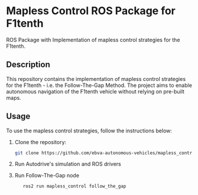 # Mapless Control ROS Package for F1tenth

ROS Package with Implementation of mapless control strategies for the F1tenth.

## Description

This repository contains the implementation of mapless control strategies for the F1tenth - i.e. the Follow-The-Gap Method. The project aims to enable autonomous navigation of the F1tenth vehicle without relying on pre-built maps.

## Usage

To use the mapless control strategies, follow the instructions below:

1. Clone the repository:
   ```sh
   git clone https://github.com/ebva-autonomous-vehicles/mapless_control.git
   ```

2. Run Autodrive's simulation and ROS drivers

3. Run Follow-The-Gap node
   ```sh
      ros2 run mapless_control follow_the_gap
   ```